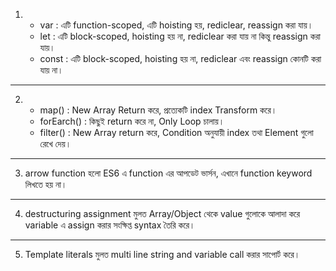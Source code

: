 1.  
    * var : এটি function-scoped, এটি hoisting হয়, rediclear, reassign করা যায়। 
    * let : এটি block-scoped, hoisting হয় না, rediclear করা যায় না কিন্তু reassign করা যায়। 
    * const : এটি block-scoped, hoisting হয় না, rediclear এবং reassign কোনটি করা যায় না। 
--------------------------------------


2.
   * map() : New Array Return করে, প্রত্যেকটি index Transform করে। 
   * forEarch() : কিছুই return করে না, Only Loop চালায়। 
   * filter() : New Array return করে, Condition অনুযায়ী index তথা Element গুলো রেখে দেয়। 

-------------------

3. arrow function হলো ES6 এ function এর আপডেট ভার্সন, এখানে function keyword লিখতে হয় না। 

--------------------------

4. destructuring assignment মুলত Array/Object থেকে value গুলোকে আলাদা করে variable এ assign করার সংক্ষিপ্ত syntax তৈরি করে। 

----------------------------------

5. Template literals মুলত multi line string and variable call করার সাপোর্ট করে। 

